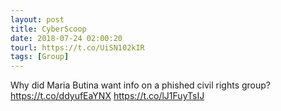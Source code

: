 ```yaml
---
layout: post
title: CyberScoop
date: 2018-07-24 02:00:20
tourl: https://t.co/UiSN102kIR
tags: [Group]
---
```

Why did Maria Butina want info on a phished civil rights group? https://t.co/ddyufEaYNX https://t.co/lJ1FuyTsIJ